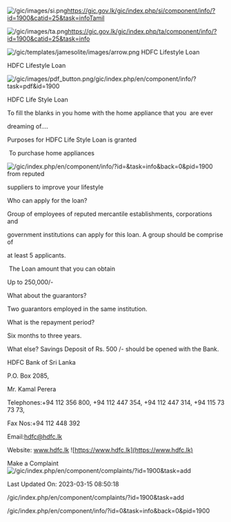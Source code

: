 <!-- Source: https://gic.gov.lk/gic/index.php/en/component/info/?id=1900&catid=25&task=info -->

![/gic/images/si.png](/gic/images/si.png)https://gic.gov.lk/gic/index.php/si/component/info/?id=1900&catid=25&task=infoTamil

![/gic/images/ta.png](/gic/images/ta.png)https://gic.gov.lk/gic/index.php/ta/component/info/?id=1900&catid=25&task=info

![/gic/templates/jamesolite/images/arrow.png](/gic/templates/jamesolite/images/arrow.png) HDFC Lifestyle Loan

HDFC Lifestyle Loan

![/gic/images/pdf_button.png](/gic/images/pdf_button.png)/gic/index.php/en/component/info/?task=pdf&id=1900

HDFC Life Style Loan

To fill the blanks in you home with the home appliance that you  are ever

dreaming of….

Purposes for HDFC Life Style Loan is granted

 To purchase home appliances

![/gic/index.php/en/component/info/?id=&task=info&back=0&pid=1900](/gic/index.php/en/component/info/?id=&task=info&back=0&pid=1900) from reputed

suppliers to improve your lifestyle

Who can apply for the loan?

Group of employees of reputed mercantile establishments, corporations and

government institutions can apply for this loan. A group should be comprise of

at least 5 applicants.

 The Loan amount that you can obtain

Up to 250,000/-

What about the guarantors?

Two guarantors employed in the same institution.

What is the repayment period?

Six months to three years.  

What else? Savings Deposit of Rs. 500 /- should be opened with the Bank.

HDFC Bank of Sri Lanka

P.O. Box 2085,

Mr. Kamal Perera

Telephones:+94 112 356 800, +94 112 447 354, +94 112 447 314, +94 115 73 73 73,

Fax Nos:+94 112 448 392

Email:hdfc@hdfc.lk

Website: www.hdfc.lk ![https://www.hdfc.lk](https://www.hdfc.lk)

Make a Complaint ![/gic/index.php/en/component/complaints/?id=1900&task=add](/gic/index.php/en/component/complaints/?id=1900&task=add)

Last Updated On: 2023-03-15 08:50:18

/gic/index.php/en/component/complaints/?id=1900&task=add

/gic/index.php/en/component/info/?id=0&task=info&back=0&pid=1900